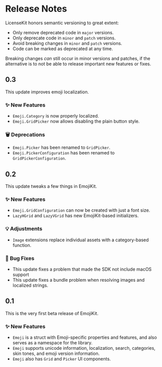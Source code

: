 # Release Notes

LicenseKit honors semantic versioning to great extent:

* Only remove deprecated code in `major` versions.
* Only deprecate code in `minor` and `patch` versions.
* Avoid breaking changes in `minor` and `patch` versions.
* Code can be marked as deprecated at any time.

Breaking changes *can* still occur in minor versions and patches, if the alternative is to not be able to release important new features or fixes.



## 0.3

This update improves emoji localization.

### ✨ New Features

* `Emoji.Category` is now properly localized.
* `Emoji.GridPicker` now allows disabling the plain button style.

### 🗑️ Deprecations

* `Emoji.Picker` has been renamed to `GridPicker`.
* `Emoji.PickerConfiguration` has been renamed to `GridPickerConfiguration`.



## 0.2

This update tweaks a few things in EmojiKit.

### ✨ New Features

* `Emoji.GridConfiguration` can now be created with just a font size.
* `LazyHGrid` and `LazyVGrid` has new EmojiKit-based initializers.

### 💡 Adjustments

* `Image` extensions replace individual assets with a category-based function.

### 🐛 Bug Fixes

* This update fixes a problem that made the SDK not include macOS support
* This update fixes a bundle problem when resolving images and localized strings.



## 0.1

This is the very first beta release of EmojiKit.

### ✨ New Features

* `Emoji` is a struct with Emoji-specific properties and features, and also serves as a namespace for the library.
* `Emoji` supports unicode information, localization, search, categories, skin tones, and emoji version information.
* `Emoji` also has `Grid` and `Picker` UI components.  
